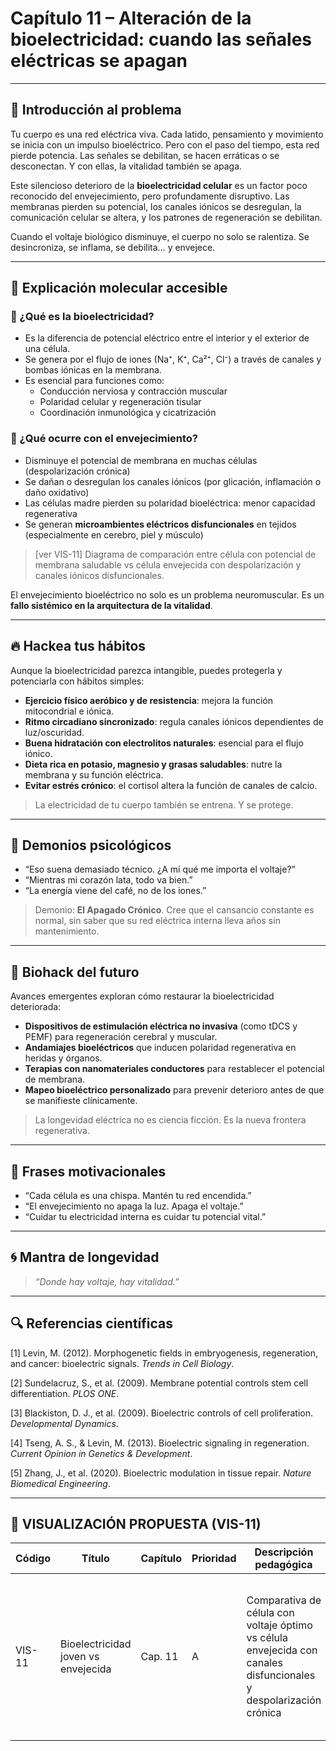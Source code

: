 # Capítulo 11 – Alteración de la bioelectricidad: cuando las señales eléctricas se apagan

---

## 🧠 Introducción al problema

Tu cuerpo es una red eléctrica viva. Cada latido, pensamiento y movimiento se inicia con un impulso bioeléctrico. Pero con el paso del tiempo, esta red pierde potencia. Las señales se debilitan, se hacen erráticas o se desconectan. Y con ellas, la vitalidad también se apaga.

Este silencioso deterioro de la **bioelectricidad celular** es un factor poco reconocido del envejecimiento, pero profundamente disruptivo. Las membranas pierden su potencial, los canales iónicos se desregulan, la comunicación celular se altera, y los patrones de regeneración se debilitan.

Cuando el voltaje biológico disminuye, el cuerpo no solo se ralentiza. Se desincroniza, se inflama, se debilita… y envejece.

---

## 🧬 Explicación molecular accesible

### 🔹 ¿Qué es la bioelectricidad?

- Es la diferencia de potencial eléctrico entre el interior y el exterior de una célula.
- Se genera por el flujo de iones (Na⁺, K⁺, Ca²⁺, Cl⁻) a través de canales y bombas iónicas en la membrana.
- Es esencial para funciones como:
  - Conducción nerviosa y contracción muscular
  - Polaridad celular y regeneración tisular
  - Coordinación inmunológica y cicatrización

### 🔸 ¿Qué ocurre con el envejecimiento?

- Disminuye el potencial de membrana en muchas células (despolarización crónica)
- Se dañan o desregulan los canales iónicos (por glicación, inflamación o daño oxidativo)
- Las células madre pierden su polaridad bioeléctrica: menor capacidad regenerativa
- Se generan **microambientes eléctricos disfuncionales** en tejidos (especialmente en cerebro, piel y músculo)

> [ver VIS-11] Diagrama de comparación entre célula con potencial de membrana saludable vs célula envejecida con despolarización y canales iónicos disfuncionales.

El envejecimiento bioeléctrico no solo es un problema neuromuscular. Es un **fallo sistémico en la arquitectura de la vitalidad**.

---

## 🔥 Hackea tus hábitos

Aunque la bioelectricidad parezca intangible, puedes protegerla y potenciarla con hábitos simples:

- **Ejercicio físico aeróbico y de resistencia**: mejora la función mitocondrial e iónica.
- **Ritmo circadiano sincronizado**: regula canales iónicos dependientes de luz/oscuridad.
- **Buena hidratación con electrolitos naturales**: esencial para el flujo iónico.
- **Dieta rica en potasio, magnesio y grasas saludables**: nutre la membrana y su función eléctrica.
- **Evitar estrés crónico**: el cortisol altera la función de canales de calcio.

> La electricidad de tu cuerpo también se entrena. Y se protege.

---

## 🧠 Demonios psicológicos

- “Eso suena demasiado técnico. ¿A mí qué me importa el voltaje?”
- “Mientras mi corazón lata, todo va bien.”
- “La energía viene del café, no de los iones.”

> Demonio: **El Apagado Crónico**. Cree que el cansancio constante es normal, sin saber que su red eléctrica interna lleva años sin mantenimiento.

---

## 🚀 Biohack del futuro

Avances emergentes exploran cómo restaurar la bioelectricidad deteriorada:

- **Dispositivos de estimulación eléctrica no invasiva** (como tDCS y PEMF) para regeneración cerebral y muscular.
- **Andamiajes bioeléctricos** que inducen polaridad regenerativa en heridas y órganos.
- **Terapias con nanomateriales conductores** para restablecer el potencial de membrana.
- **Mapeo bioeléctrico personalizado** para prevenir deterioro antes de que se manifieste clínicamente.

> La longevidad eléctrica no es ciencia ficción. Es la nueva frontera regenerativa.

---

## 💬 Frases motivacionales

- “Cada célula es una chispa. Mantén tu red encendida.”
- “El envejecimiento no apaga la luz. Apaga el voltaje.”
- “Cuidar tu electricidad interna es cuidar tu potencial vital.”

---

## 🌀 Mantra de longevidad

> *“Donde hay voltaje, hay vitalidad.”*

---

## 🔍 Referencias científicas

[1] Levin, M. (2012). Morphogenetic fields in embryogenesis, regeneration, and cancer: bioelectric signals. *Trends in Cell Biology*.

[2] Sundelacruz, S., et al. (2009). Membrane potential controls stem cell differentiation. *PLOS ONE*.

[3] Blackiston, D. J., et al. (2009). Bioelectric controls of cell proliferation. *Developmental Dynamics*.

[4] Tseng, A. S., & Levin, M. (2013). Bioelectric signaling in regeneration. *Current Opinion in Genetics & Development*.

[5] Zhang, J., et al. (2020). Bioelectric modulation in tissue repair. *Nature Biomedical Engineering*.

---

## 🎨 VISUALIZACIÓN PROPUESTA (VIS-11)

| Código  | Título                             | Capítulo | Prioridad | Descripción pedagógica                                                                                         | Prompt IA                                                                                                                        | Generada | Enlace |
|---------|-------------------------------------|----------|-----------|------------------------------------------------------------------------------------------------------------------|----------------------------------------------------------------------------------------------------------------------------------|----------|--------|
| VIS-11  | Bioelectricidad joven vs envejecida | Cap. 11  | A         | Comparativa de célula con voltaje óptimo vs célula envejecida con canales disfuncionales y despolarización crónica | “Diagram: healthy cell membrane with normal ionic flow and potential vs aged cell with reduced voltage and ion channel dysfunction” | ⬜        | —      |

